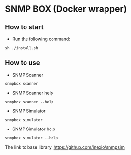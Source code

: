 # SNMP BOX (Docker wrapper)

## How to start
- Run the following command:
```
sh ./install.sh
```

## How to use
- SNMP Scanner
```
snmpbox scanner
```
- SNMP Scanner help
```
snmpbox scanner --help
```

- SNMP Simulator
```
snmpbox simulator
```

- SNMP Simulator help
```
snmpbox simulator --help
```

The link to base library: https://github.com/inexio/snmpsim